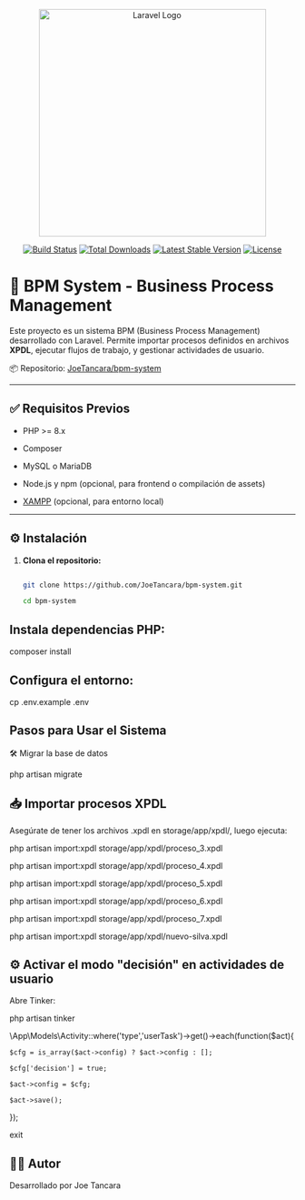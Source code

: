 <p align="center"><a href="https://laravel.com" target="_blank"><img src="https://raw.githubusercontent.com/laravel/art/master/logo-lockup/5%20SVG/2%20CMYK/1%20Full%20Color/laravel-logolockup-cmyk-red.svg" width="400" alt="Laravel Logo"></a></p>

<p align="center">
<a href="https://github.com/laravel/framework/actions"><img src="https://github.com/laravel/framework/workflows/tests/badge.svg" alt="Build Status"></a>
<a href="https://packagist.org/packages/laravel/framework"><img src="https://img.shields.io/packagist/dt/laravel/framework" alt="Total Downloads"></a>
<a href="https://packagist.org/packages/laravel/framework"><img src="https://img.shields.io/packagist/v/laravel/framework" alt="Latest Stable Version"></a>
<a href="https://packagist.org/packages/laravel/framework"><img src="https://img.shields.io/packagist/l/laravel/framework" alt="License"></a>
</p>

# 🧠 BPM System - Business Process Management

Este proyecto es un sistema BPM (Business Process Management) desarrollado con Laravel. Permite importar procesos definidos en archivos **XPDL**, ejecutar flujos de trabajo, y gestionar actividades de usuario.

📦 Repositorio: [JoeTancara/bpm-system](https://github.com/JoeTancara/bpm-system)

---

## ✅ Requisitos Previos

- PHP >= 8.x
  
- Composer

- MySQL o MariaDB
  
- Node.js y npm (opcional, para frontend o compilación de assets)
  
- [XAMPP](https://www.apachefriends.org/es/index.html) (opcional, para entorno local)

---

## ⚙️ Instalación

1. **Clona el repositorio:**

   ```bash
   
   git clone https://github.com/JoeTancara/bpm-system.git
   
   cd bpm-system
   
## Instala dependencias PHP:

composer install

## Configura el entorno:

cp .env.example .env

## Pasos para Usar el Sistema

🛠️ Migrar la base de datos

php artisan migrate

## 📥 Importar procesos XPDL
Asegúrate de tener los archivos .xpdl en storage/app/xpdl/, luego ejecuta:

php artisan import:xpdl storage/app/xpdl/proceso_3.xpdl

php artisan import:xpdl storage/app/xpdl/proceso_4.xpdl

php artisan import:xpdl storage/app/xpdl/proceso_5.xpdl

php artisan import:xpdl storage/app/xpdl/proceso_6.xpdl

php artisan import:xpdl storage/app/xpdl/proceso_7.xpdl

php artisan import:xpdl storage/app/xpdl/nuevo-silva.xpdl


## ⚙️ Activar el modo "decisión" en actividades de usuario

Abre Tinker:

php artisan tinker

\App\Models\Activity::where('type','userTask')->get()->each(function($act){

    $cfg = is_array($act->config) ? $act->config : [];
    
    $cfg['decision'] = true;
    
    $act->config = $cfg;
    
    $act->save();
    
});

exit

## 👨‍💻 Autor

Desarrollado por Joe Tancara

